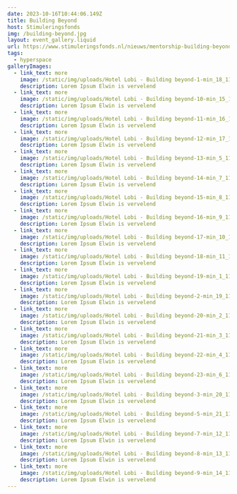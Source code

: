 ```yaml
---
date: 2023-10-16T10:44:06.149Z
title: Building Beyond
host: Stimuleringsfonds
img: /building-beyond.jpg
layout: event_gallery.liquid
url: https://www.stimuleringsfonds.nl/nieuws/mentorship-building-beyond
tags:
  - hyperspace
galleryImages:
  - link_text: more
    image: /static/img/uploads/Hotel Lobi - Building beyond-1-min_18_11zon.jpg
    description: Lorem Ipsum Elwin is vervelend
  - link_text: more
    image: /static/img/uploads/Hotel Lobi - Building beyond-10-min_15_11zon.jpg
    description: Lorem Ipsum Elwin is vervelend
  - link_text: more
    image: /static/img/uploads/Hotel Lobi - Building beyond-11-min_16_11zon.jpg
    description: Lorem Ipsum Elwin is vervelend
  - link_text: more
    image: /static/img/uploads/Hotel Lobi - Building beyond-12-min_17_11zon.jpg
    description: Lorem Ipsum Elwin is vervelend
  - link_text: more
    image: /static/img/uploads/Hotel Lobi - Building beyond-13-min_5_11zon.jpg
    description: Lorem Ipsum Elwin is vervelend
  - link_text: more
    image: /static/img/uploads/Hotel Lobi - Building beyond-14-min_7_11zon.jpg
    description: Lorem Ipsum Elwin is vervelend
  - link_text: more
    image: /static/img/uploads/Hotel Lobi - Building beyond-15-min_8_11zon.jpg
    description: Lorem Ipsum Elwin is vervelend
  - link_text: more
    image: /static/img/uploads/Hotel Lobi - Building beyond-16-min_9_11zon.jpg
    description: Lorem Ipsum Elwin is vervelend
  - link_text: more
    image: /static/img/uploads/Hotel Lobi - Building beyond-17-min_10_11zon.jpg
    description: Lorem Ipsum Elwin is vervelend
  - link_text: more
    image: /static/img/uploads/Hotel Lobi - Building beyond-18-min_11_11zon.jpg
    description: Lorem Ipsum Elwin is vervelend
  - link_text: more
    image: /static/img/uploads/Hotel Lobi - Building beyond-19-min_1_11zon.jpg
    description: Lorem Ipsum Elwin is vervelend
  - link_text: more
    image: /static/img/uploads/Hotel Lobi - Building beyond-2-min_19_11zon.jpg
    description: Lorem Ipsum Elwin is vervelend
  - link_text: more
    image: /static/img/uploads/Hotel Lobi - Building beyond-20-min_2_11zon.jpg
    description: Lorem Ipsum Elwin is vervelend
  - link_text: more
    image: /static/img/uploads/Hotel Lobi - Building beyond-21-min_3_11zon.jpg
    description: Lorem Ipsum Elwin is vervelend
  - link_text: more
    image: /static/img/uploads/Hotel Lobi - Building beyond-22-min_4_11zon.jpg
    description: Lorem Ipsum Elwin is vervelend
  - link_text: more
    image: /static/img/uploads/Hotel Lobi - Building beyond-23-min_6_11zon.jpg
    description: Lorem Ipsum Elwin is vervelend
  - link_text: more
    image: /static/img/uploads/Hotel Lobi - Building beyond-3-min_20_11zon.jpg
    description: Lorem Ipsum Elwin is vervelend
  - link_text: more
    image: /static/img/uploads/Hotel Lobi - Building beyond-5-min_21_11zon.jpg
    description: Lorem Ipsum Elwin is vervelend
  - link_text: more
    image: /static/img/uploads/Hotel Lobi - Building beyond-7-min_12_11zon.jpg
    description: Lorem Ipsum Elwin is vervelend
  - link_text: more
    image: /static/img/uploads/Hotel Lobi - Building beyond-8-min_13_11zon.jpg
    description: Lorem Ipsum Elwin is vervelend
  - link_text: more
    image: /static/img/uploads/Hotel Lobi - Building beyond-9-min_14_11zon.jpg
    description: Lorem Ipsum Elwin is vervelend
---
```

